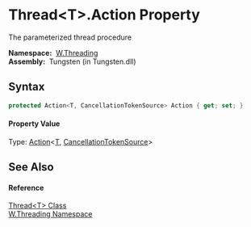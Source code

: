Thread&lt;T>.Action Property
============================
  The parameterized thread procedure

  **Namespace:**  [W.Threading][1]  
  **Assembly:**  Tungsten (in Tungsten.dll)

Syntax
------

```csharp
protected Action<T, CancellationTokenSource> Action { get; set; }
```

#### Property Value
Type: [Action][2]&lt;[T][3], [CancellationTokenSource][4]>

See Also
--------

#### Reference
[Thread&lt;T> Class][3]  
[W.Threading Namespace][1]  

[1]: ../README.md
[2]: http://msdn.microsoft.com/en-us/library/bb549311
[3]: README.md
[4]: http://msdn.microsoft.com/en-us/library/dd321629
[5]: ../../_icons/Help.png